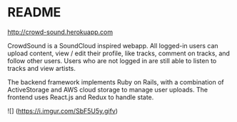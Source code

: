 # README
http://crowd-sound.herokuapp.com

CrowdSound is a SoundCloud inspired webapp. All logged-in users can upload content, view / edit their profile, like tracks, comment on tracks, and follow other users. Users who are not logged in are still able to listen to tracks and view artists.

The backend framework implements Ruby on Rails, with a combination of ActiveStorage and AWS cloud storage to manage user uploads. The frontend uses React.js and Redux to handle state.

![] (https://i.imgur.com/SbF5U5y.gifv)
